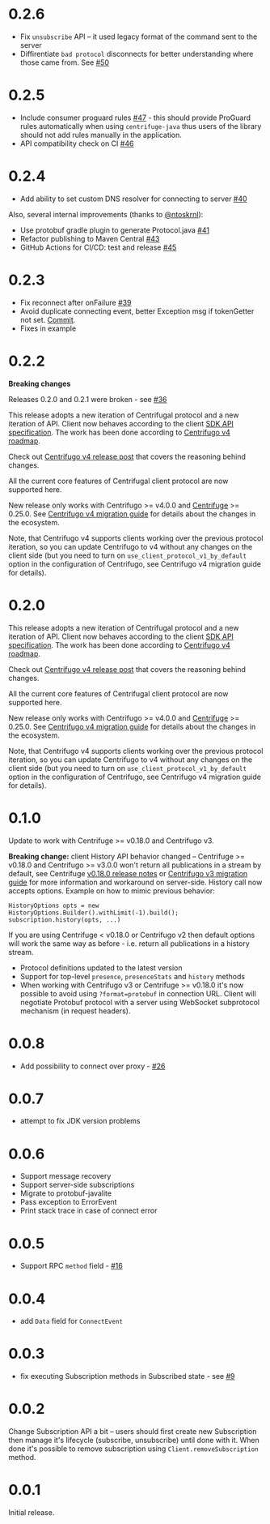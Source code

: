 0.2.6
=====

* Fix `unsubscribe` API – it used legacy format of the command sent to the server
* Diffirentiate `bad protocol` disconnects for better understanding where those came from. See [#50](https://github.com/centrifugal/centrifuge-java/pull/50)

0.2.5
=====

* Include consumer proguard rules [#47](https://github.com/centrifugal/centrifuge-java/pull/47) - this should provide ProGuard rules automatically when using `centrifuge-java` thus users of the library should not add rules manually in the application.
* API compatibility check on CI [#46](https://github.com/centrifugal/centrifuge-java/pull/46)

0.2.4
=====

* Add ability to set custom DNS resolver for connecting to server [#40](https://github.com/centrifugal/centrifuge-java/pull/40)

Also, several internal improvements (thanks to [@ntoskrnl](https://github.com/ntoskrnl)):

* Use protobuf gradle plugin to generate Protocol.java [#41](https://github.com/centrifugal/centrifuge-java/pull/41)
* Refactor publishing to Maven Central [#43](https://github.com/centrifugal/centrifuge-java/pull/43)
* GitHub Actions for CI/CD: test and release [#45](https://github.com/centrifugal/centrifuge-java/pull/45)

0.2.3
=====

* Fix reconnect after onFailure [#39](https://github.com/centrifugal/centrifuge-java/pull/39)
* Avoid duplicate connecting event, better Exception msg if tokenGetter not set. [Commit](https://github.com/centrifugal/centrifuge-java/commit/ec8dd26659bc4fe072197c2fffa91af687eff325).
* Fixes in example

0.2.2
=====

**Breaking changes**

Releases 0.2.0 and 0.2.1 were broken - see [#36](https://github.com/centrifugal/centrifuge-java/issues/36)

This release adopts a new iteration of Centrifugal protocol and a new iteration of API. Client now behaves according to the client [SDK API specification](https://centrifugal.dev/docs/transports/client_api). The work has been done according to [Centrifugo v4 roadmap](https://github.com/centrifugal/centrifugo/issues/500).

Check out [Centrifugo v4 release post](https://centrifugal.dev/blog/2022/07/19/centrifugo-v4-released) that covers the reasoning behind changes.

All the current core features of Centrifugal client protocol are now supported here.  

New release only works with Centrifugo >= v4.0.0 and [Centrifuge](https://github.com/centrifugal/centrifuge) >= 0.25.0. See [Centrifugo v4 migration guide](https://centrifugal.dev/docs/getting-started/migration_v4) for details about the changes in the ecosystem.

Note, that Centrifugo v4 supports clients working over the previous protocol iteration, so you can update Centrifugo to v4 without any changes on the client side (but you need to turn on `use_client_protocol_v1_by_default` option in the configuration of Centrifugo, see Centrifugo v4 migration guide for details).

0.2.0
=====

This release adopts a new iteration of Centrifugal protocol and a new iteration of API. Client now behaves according to the client [SDK API specification](https://centrifugal.dev/docs/transports/client_api). The work has been done according to [Centrifugo v4 roadmap](https://github.com/centrifugal/centrifugo/issues/500).

Check out [Centrifugo v4 release post](https://centrifugal.dev/blog/2022/07/19/centrifugo-v4-released) that covers the reasoning behind changes.

All the current core features of Centrifugal client protocol are now supported here.  

New release only works with Centrifugo >= v4.0.0 and [Centrifuge](https://github.com/centrifugal/centrifuge) >= 0.25.0. See [Centrifugo v4 migration guide](https://centrifugal.dev/docs/getting-started/migration_v4) for details about the changes in the ecosystem.

Note, that Centrifugo v4 supports clients working over the previous protocol iteration, so you can update Centrifugo to v4 without any changes on the client side (but you need to turn on `use_client_protocol_v1_by_default` option in the configuration of Centrifugo, see Centrifugo v4 migration guide for details).

0.1.0
=====

Update to work with Centrifuge >= v0.18.0 and Centrifugo v3.

**Breaking change:** client History API behavior changed – Centrifuge >= v0.18.0 and Centrifugo >= v3.0.0 won't return all publications in a stream by default, see Centrifuge [v0.18.0 release notes](https://github.com/centrifugal/centrifuge/releases/tag/v0.18.0) or [Centrifugo v3 migration guide](https://centrifugal.dev/docs/getting-started/migration_v3) for more information and workaround on server-side. History call now accepts options. Example on how to mimic previous behavior:

```
HistoryOptions opts = new HistoryOptions.Builder().withLimit(-1).build();
subscription.history(opts, ...)
```

If you are using Centrifuge < v0.18.0 or Centrifugo v2 then default options will work the same way as before - i.e. return all publications in a history stream.

* Protocol definitions updated to the latest version
* Support for top-level `presence`, `presenceStats` and `history` methods
* When working with Centrifugo v3 or Centrifuge >= v0.18.0 it's now possible to avoid using `?format=protobuf` in connection URL. Client will negotiate Protobuf protocol with a server using WebSocket subprotocol mechanism (in request headers).

0.0.8
=====

* Add possibility to connect over proxy - [#26](https://github.com/centrifugal/centrifuge-java/pull/26)

0.0.7
=====

* attempt to fix JDK version problems

0.0.6
=====

* Support message recovery
* Support server-side subscriptions
* Migrate to protobuf-javalite
* Pass exception to ErrorEvent
* Print stack trace in case of connect error

0.0.5
=====

* Support RPC `method` field - [#16](https://github.com/centrifugal/centrifuge-java/pull/16)

0.0.4
=====

* add `Data` field for `ConnectEvent`

0.0.3
=====

* fix executing Subscription methods in Subscribed state - see [#9](https://github.com/centrifugal/centrifuge-java/issues/9)

0.0.2
=====

Change Subscription API a bit – users should first create new Subscription then manage it's lifecycle (subscribe, unsubscribe) until done with it. When done it's possible to remove subscription using `Client.removeSubscription` method.

0.0.1
=====

Initial release.
